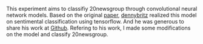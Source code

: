 This experiment aims to classifiy 20newsgroup through convolutional neural network models. Based on the original [paper](http://arxiv.org/abs/1408.5882), [dennybritz](https://github.com/dennybritz/cnn-text-classification-tf) realized this model on sentimental classification using tensorflow. And he was generous to share his work at [Github](https://github.com/dennybritz/cnn-text-classification-tf). Refering to his work,  I made some modifications on the model and classify 20newsgroup.